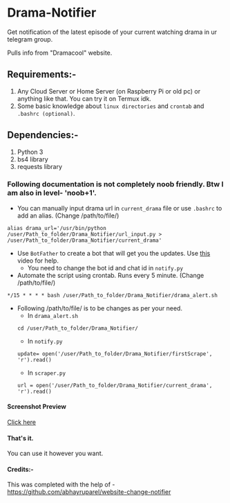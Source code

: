 # Drama-Notifier
Get notification of the latest episode of your current watching drama in ur telegram group.

Pulls info from "Dramacool" website.

## Requirements:-
1. Any Cloud Server or Home Server (on Raspberry Pi or old pc) or anything like that. You can try it on Termux idk.
2. Some basic knowledge about `linux directories` and `crontab` and `.bashrc (optional)`.

## Dependencies:-
1. Python 3
2. bs4 library
3. requests library

### Following documentation is not completely noob friendly. Btw I am also in level- 'noob+1'.

* You can manually input drama url in `current_drama` file or use `.bashrc` to add an alias. (Change /path/to/file/)
```
alias drama_url='/usr/bin/python /user/Path_to_folder/Drama_Notifier/url_input.py > /user/Path_to_folder/Drama_Notifier/current_drama'
```
* Use `BotFather` to create a bot that will get you the updates. Use [this](https://youtu.be/ps1yeWwd6iA "Telegram and Python - Automate sending messages to Telegram Groups Using Python") video for help.
   * You need to change the bot id and chat id in `notify.py`
* Automate the script using crontab. Runs every 5 minute. (Change /path/to/file/)
```
*/15 * * * * bash /user/Path_to_folder/Drama_Notifier/drama_alert.sh
```
* Following /path/to/file/ is to be changes as per your need.
  * In `drama_alert.sh`
  ```
  cd /user/Path_to_folder/Drama_Notifier/
  ```
  * In `notify.py`
  ```
  update= open('/user/Path_to_folder/Drama_Notifier/firstScrape', 'r').read()
  ```
  * In `scraper.py`
  ```
  url = open('/user/Path_to_folder/Drama_Notifier/current_drama', 'r').read()
  ```
#### Screenshot Preview
[Click here](url "Drama_Updates_Preview.jpg")

#### That's it.
You can use it however you want.

#### Credits:-
This was completed with the help of - https://github.com/abhayruparel/website-change-notifier

